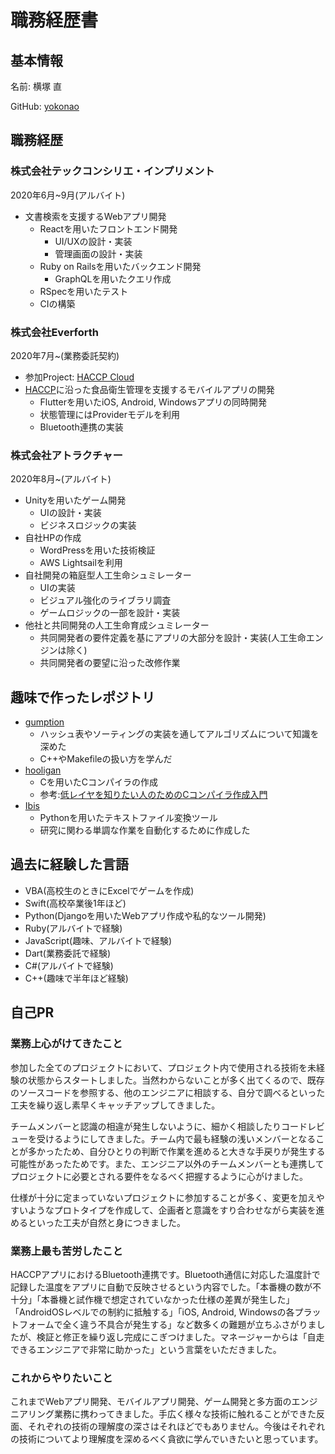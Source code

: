 # 職務経歴書

## 基本情報

名前: 横塚 直

GitHub: [yokonao](https://github.com/yokonao)

## 職務経歴

### 株式会社テックコンシリエ・インプリメント

2020年6月~9月(アルバイト)

- 文書検索を支援するWebアプリ開発
  - Reactを用いたフロントエンド開発
    - UI/UXの設計・実装
    - 管理画面の設計・実装
  - Ruby on Railsを用いたバックエンド開発
    - GraphQLを用いたクエリ作成
  - RSpecを用いたテスト
  - CIの構築

### 株式会社Everforth

2020年7月~(業務委託契約)

- 参加Project: [HACCP Cloud](https://play.google.com/store/apps/details?id=jp.co.sato.haccpcloud)
- [HACCP](https://www.mhlw.go.jp/stf/seisakunitsuite/bunya/kenkou_iryou/shokuhin/haccp/index.html)に沿った食品衛生管理を支援するモバイルアプリの開発
  - Flutterを用いたiOS, Android, Windowsアプリの同時開発
  - 状態管理にはProviderモデルを利用
  - Bluetooth連携の実装

### 株式会社アトラクチャー

2020年8月~(アルバイト)

- Unityを用いたゲーム開発
  - UIの設計・実装
  - ビジネスロジックの実装
- 自社HPの作成
  - WordPressを用いた技術検証
  - AWS Lightsailを利用
- 自社開発の箱庭型人工生命シュミレーター
  - UIの実装
  - ビジュアル強化のライブラリ調査
  - ゲームロジックの一部を設計・実装
- 他社と共同開発の人工生命育成シュミレーター
  - 共同開発者の要件定義を基にアプリの大部分を設計・実装(人工生命エンジンは除く)
  - 共同開発者の要望に沿った改修作業

## 趣味で作ったレポジトリ


- [gumption](https://github.com/yokonao/gumption)
  - ハッシュ表やソーティングの実装を通してアルゴリズムについて知識を深めた
  - C++やMakefileの扱い方を学んだ
- [hooligan](https://github.com/tychy/hooligan)
  - Cを用いたCコンパイラの作成
  - 参考:[低レイヤを知りたい人のためのCコンパイラ作成入門](https://www.sigbus.info/compilerbook)
- [Ibis](https://github.com/yokonao/Ibis)
  - Pythonを用いたテキストファイル変換ツール
  - 研究に関わる単調な作業を自動化するために作成した

## 過去に経験した言語

- VBA(高校生のときにExcelでゲームを作成)
- Swift(高校卒業後1年ほど)
- Python(Djangoを用いたWebアプリ作成や私的なツール開発)
- Ruby(アルバイトで経験)
- JavaScript(趣味、アルバイトで経験)
- Dart(業務委託で経験)
- C#(アルバイトで経験)
- C++(趣味で半年ほど経験)

## 自己PR
### 業務上心がけてきたこと
参加した全てのプロジェクトにおいて、プロジェクト内で使用される技術を未経験の状態からスタートしました。当然わからないことが多く出てくるので、既存のソースコードを参照する、他のエンジニアに相談する、自分で調べるといった工夫を繰り返し素早くキャッチアップしてきました。

チームメンバーと認識の相違が発生しないように、細かく相談したりコードレビューを受けるようにしてきました。チーム内で最も経験の浅いメンバーとなることが多かったため、自分ひとりの判断で作業を進めると大きな手戻りが発生する可能性があったためです。また、エンジニア以外のチームメンバーとも連携してプロジェクトに必要とされる要件をなるべく把握するように心がけました。

仕様が十分に定まっていないプロジェクトに参加することが多く、変更を加えやすいようなプロトタイプを作成して、企画者と意識をすり合わせながら実装を進めるといった工夫が自然と身につきました。

### 業務上最も苦労したこと
HACCPアプリにおけるBluetooth連携です。Bluetooth通信に対応した温度計で記録した温度をアプリに自動で反映させるという内容でした。「本番機の数が不十分」「本番機と試作機で想定されていなかった仕様の差異が発生した」「AndroidOSレベルでの制約に抵触する」「iOS, Android, Windowsの各プラットフォームで全く違う不具合が発生する」など数多くの難題が立ちふさがりましたが、検証と修正を繰り返し完成にこぎつけました。マネージャーからは「自走できるエンジニアで非常に助かった」という言葉をいただきました。

### これからやりたいこと
これまでWebアプリ開発、モバイルアプリ開発、ゲーム開発と多方面のエンジニアリング業務に携わってきました。手広く様々な技術に触れることができた反面、それぞれの技術の理解度の深さはそれほどでもありません。今後はそれぞれの技術についてより理解度を深めるべく貪欲に学んでいきたいと思っています。
